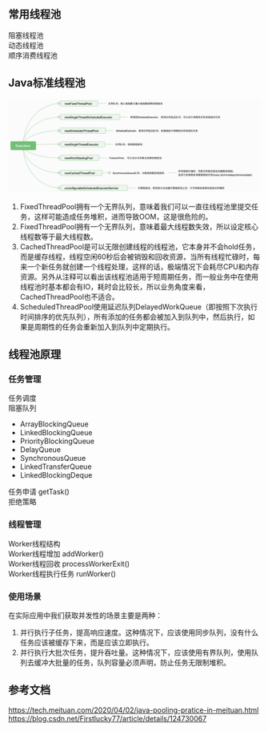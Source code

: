 ## 常用线程池
阻塞线程池  
动态线程池  
顺序消费线程池

## Java标准线程池
![avatar](./Java标准线程池.png)
1. FixedThreadPool拥有一个无界队列，意味着我们可以一直往线程池里提交任务，这样可能造成任务堆积，进而导致OOM，这是很危险的。  
2. FixedThreadPool拥有一个无界队列，意味着最大线程数失效，所以设定核心线程数等于最大线程数。  
3. CachedThreadPool是可以无限创建线程的线程池，它本身并不会hold任务，而是缓存线程，线程空闲60秒后会被销毁和回收资源，当所有线程忙碌时，每来一个新任务就创建一个线程处理，这样的话，极端情况下会耗尽CPU和内存资源。另外从注释可以看出该线程池适用于短周期任务，而一般业务中在使用线程池时基本都会有IO，耗时会比较长，所以业务角度来看，CachedThreadPool也不适合。  
4. ScheduledThreadPool使用延迟队列DelayedWorkQueue（即按照下次执行时间排序的优先队列），所有添加的任务都会被加入到队列中，然后执行，如果是周期性的任务会重新加入到队列中定期执行。

## 线程池原理
### 任务管理
任务调度  
阻塞队列  
- ArrayBlockingQueue
- LinkedBlockingQueue
- PriorityBlockingQueue
- DelayQueue
- SynchronousQueue
- LinkedTransferQueue
- LinkedBlockingDeque

任务申请 getTask()  
拒绝策略  
### 线程管理
Worker线程结构  
Worker线程增加 addWorker()  
Worker线程回收 processWorkerExit()  
Worker线程执行任务 runWorker()  
### 使用场景
在实际应用中我们获取并发性的场景主要是两种：
1. 并行执行子任务，提高响应速度。这种情况下，应该使用同步队列，没有什么任务应该被缓存下来，而是应该立即执行。
2. 并行执行大批次任务，提升吞吐量。这种情况下，应该使用有界队列，使用队列去缓冲大批量的任务，队列容量必须声明，防止任务无限制堆积。

## 参考文档
https://tech.meituan.com/2020/04/02/java-pooling-pratice-in-meituan.html  
https://blog.csdn.net/Firstlucky77/article/details/124730067

